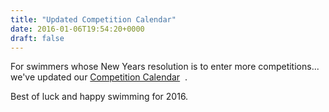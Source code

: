 ```yaml
---
title: "Updated Competition Calendar"
date: 2016-01-06T19:54:20+0000
draft: false
---
```

For swimmers whose New Years resolution is to enter more competitions... we've updated our [Competition Calendar](/calendar/)
 .

Best of luck and happy swimming for 2016.

